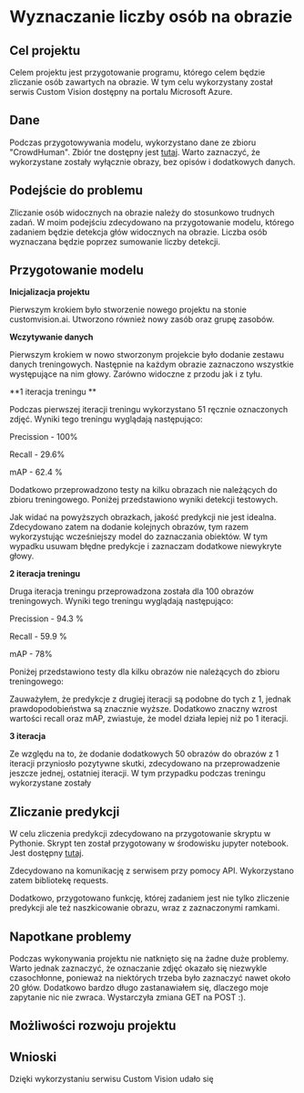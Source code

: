 # Wyznaczanie liczby osób na obrazie

## Cel projektu

Celem projektu jest przygotowanie programu, którego celem będzie zliczanie osób zawartych na obrazie. W tym celu wykorzystany został serwis Custom Vision dostępny na portalu Microsoft Azure.

## Dane

Podczas przygotowywania modelu, wykorzystano dane ze zbioru "CrowdHuman". Zbiór tne dostępny jest [tutaj](https://www.crowdhuman.org/). Warto zaznaczyć, że wykorzystane zostały wyłącznie obrazy, bez opisów i dodatkowych danych.

## Podejście do problemu

Zliczanie osób widocznych na obrazie należy do stosunkowo trudnych zadań. W moim podejściu zdecydowano na przygotowanie modelu, którego zadaniem będzie detekcja głów widocznych na obrazie. Liczba osób wyznaczana będzie poprzez sumowanie liczby detekcji.

## Przygotowanie modelu

**Inicjalizacja projektu**

Pierwszym krokiem było stworzenie nowego projektu na stonie customvision.ai. Utworzono również nowy zasób oraz grupę zasobów.

**Wczytywanie danych**

Pierwszym krokiem w nowo stworzonym projekcie było dodanie zestawu danych treningowych. Następnie na każdym obrazie zaznaczono wszystkie występujące na nim głowy. Zarówno widoczne z przodu jak i z tyłu.

**1 iteracja treningu **

Podczas pierwszej iteracji treningu wykorzystano 51 ręcznie oznaczonych zdjęć. Wyniki tego treningu wyglądają następująco:

Precission - 100%

Recall - 29.6%

mAP - 62.4 %

Dodatkowo przeprowadzono testy na kilku obrazach nie należących do zbioru treningowego. Poniżej przedstawiono wyniki detekcji testowych.



Jak widać na powyższych obrazkach, jakość predykcji nie jest idealna. Zdecydowano zatem na dodanie kolejnych obrazów, tym razem wykorzystując wcześniejszy model do zaznaczania obiektów. W tym wypadku usuwam błędne predykcje i zaznaczam dodatkowe niewykryte głowy.

**2 iteracja treningu**

Druga iteracja treningu przeprowadzona została dla 100 obrazów treningowych. Wyniki tego treningu wyglądają następująco:

Precission - 94.3 %

Recall - 59.9 %

mAP - 78%

Poniżej przedstawiono testy dla kilku obrazów nie należących do zbioru treningowego:



Zauważyłem, że predykcje z drugiej iteracji są podobne do tych z 1, jednak prawdopodobieństwa są znacznie wyższe. Dodatkowo znaczny wzrost wartości recall oraz mAP, zwiastuje, że model działa lepiej niż po 1 iteracji.

**3 iteracja**

Ze względu na to, że dodanie dodatkowych 50 obrazów do obrazów z 1 iteracji przyniosło pozytywne skutki, zdecydowano na przeprowadzenie jeszcze jednej, ostatniej iteracji. W tym przypadku podczas treningu wykorzystane zostały

## Zliczanie predykcji

W celu zliczenia predykcji zdecydowano na przygotowanie skryptu w Pythonie. Skrypt ten został przygotowany w środowisku jupyter notebook. Jest dostępny [tutaj](google.com). 

Zdecydowano na komunikację z serwisem przy pomocy API. Wykorzystano zatem bibliotekę requests. 

Dodatkowo, przygotowano funkcję, której zadaniem jest nie tylko zliczenie predykcji ale też naszkicowanie obrazu, wraz z zaznaczonymi ramkami.

## Napotkane problemy

Podczas wykonywania projektu nie natknięto się na żadne duże problemy. Warto jednak zaznaczyć, że oznaczanie zdjęć okazało się niezwykle czasochłonne, ponieważ na niektórych trzeba było zaznaczyć nawet około 20 głów. Dodatkowo bardzo długo zastanawiałem się, dlaczego moje zapytanie nic nie zwraca. Wystarczyła zmiana GET na POST :).

## Możliwości rozwoju projektu



## Wnioski

Dzięki wykorzystaniu serwisu Custom Vision udało się


